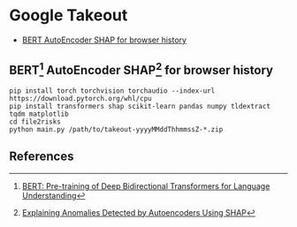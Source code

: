 # Google Takeout
- [BERT AutoEncoder SHAP for browser history](#bert-autoencoder-shap-for-browser-history)

## BERT[^1] AutoEncoder SHAP[^2] for browser history
```
pip install torch torchvision torchaudio --index-url https://download.pytorch.org/whl/cpu
pip install transformers shap scikit-learn pandas numpy tldextract tqdm matplotlib
cd file2risks
python main.py /path/to/takeout-yyyyMMddThhmmssZ-*.zip
```

## References
[^1]:[BERT: Pre-training of Deep Bidirectional Transformers for Language Understanding](https://arxiv.org/pdf/1810.04805)
[^2]:[Explaining Anomalies Detected by Autoencoders Using SHAP](https://arxiv.org/pdf/1903.02407)